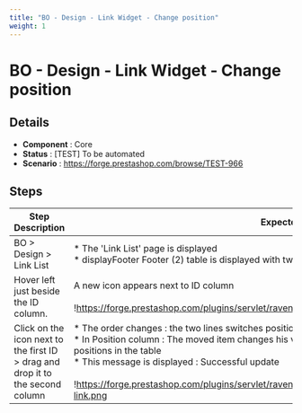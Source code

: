 ```yaml
---
title: "BO - Design - Link Widget - Change position"
weight: 1
---
```


# BO - Design - Link Widget - Change position
## Details
* **Component** : Core
* **Status** : [TEST] To be automated
* **Scenario** : https://forge.prestashop.com/browse/TEST-966

## Steps
| Step Description | Expected result |
| ----- | ----- |
| BO > Design > Link List | * The 'Link List' page is displayed<br> * displayFooter Footer (2) table is displayed with two lines on it |
| Hover left just beside the ID column. | A new icon appears next to ID column<br><br>!https://forge.prestashop.com/plugins/servlet/raven/attachment/1392/drag.png|width=543,height=217! |
| Click on the icon next to the first ID > drag and drop it to the second column | * The order changes : the two lines switches positions<br> * In Position column : The moved item changes his value also all the under lines corresponding to their positions in the table<br> * This message is displayed : Successful update<br><br>!https://forge.prestashop.com/plugins/servlet/raven/tempattachment/5946460803108712136/switch-link.png|width=570,height=274! |

